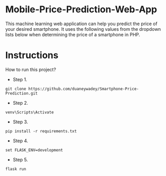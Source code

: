 # Mobile-Price-Prediction-Web-App

This machine learning web application can help you predict the price of your desired smartphone. It uses the following values from the dropdown lists below when determining the price of a smartphone in PHP.


# Instructions
How to run this project? 

* Step 1. 
```
git clone https://github.com/duaneywadey/Smartphone-Price-Prediction.git
```

* Step 2. 
```
venv\Scripts\Activate
```

* Step 3. 
```
pip install -r requirements.txt
```

* Step 4.
```
set FLASK_ENV=development
```

* Step 5.
```
flask run  
```

